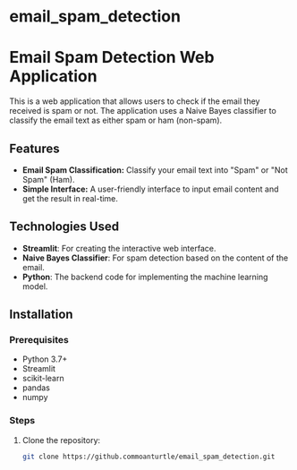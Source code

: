 # email_spam_detection
# Email Spam Detection Web Application

This is a web application that allows users to check if the email they received is spam or not. The application uses a Naive Bayes classifier to classify the email text as either spam or ham (non-spam).

## Features
- **Email Spam Classification:** Classify your email text into "Spam" or "Not Spam" (Ham).
- **Simple Interface:** A user-friendly interface to input email content and get the result in real-time.

## Technologies Used
- **Streamlit**: For creating the interactive web interface.
- **Naive Bayes Classifier**: For spam detection based on the content of the email.
- **Python**: The backend code for implementing the machine learning model.

## Installation

### Prerequisites
- Python 3.7+
- Streamlit
- scikit-learn
- pandas
- numpy

### Steps
1. Clone the repository:
   ```bash
   git clone https://github.commoanturtle/email_spam_detection.git

